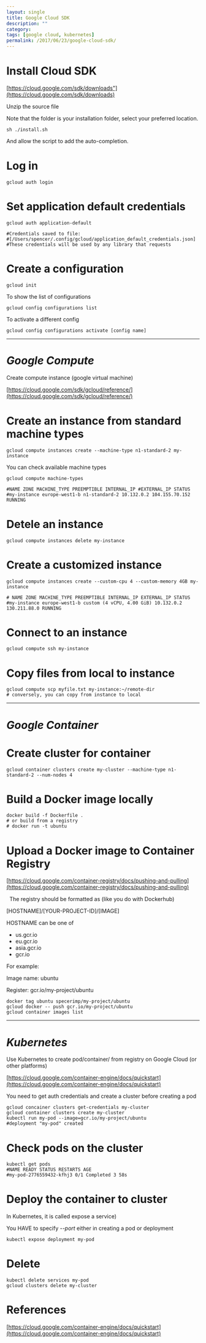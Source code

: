 ```yaml
---
layout: single
title: Google Cloud SDK
description: ""
category:
tags: [google cloud, kubernetes]
permalink: /2017/06/23/google-cloud-sdk/
---
```

# Install Cloud SDK

[https://cloud.google.com/sdk/downloads"](https://cloud.google.com/sdk/downloads)

Unzip the source file

Note that the folder is your installation folder, select your preferred location.

```
sh ./install.sh
```
And allow the script to add the auto-completion.

# Log in
```
gcloud auth login
```

# Set application default credentials

```
gcloud auth application-default

#Credentials saved to file:
#[/Users/spencer/.config/gcloud/application_default_credentials.json]
#These credentials will be used by any library that requests
```

# Create a configuration

```
gcloud init
```

To show the list of configurations

```
gcloud config configurations list
```

To activate a different config

```
gcloud config configurations activate [config name]
```
------

# *Google Compute*

Create compute instance (google virtual machine)

[https://cloud.google.com/sdk/gcloud/reference/](https://cloud.google.com/sdk/gcloud/reference/)

# Create an instance from standard machine types
```
gcloud compute instances create --machine-type n1-standard-2 my-instance
```
You can check available machine types

```
gcloud compute machine-types

#NAME ZONE MACHINE_TYPE PREEMPTIBLE INTERNAL_IP #EXTERNAL_IP STATUS
#my-instance europe-west1-b n1-standard-2 10.132.0.2 104.155.70.152 RUNNING
```

# Detele an instance
```
gcloud compute instances delete my-instance
```

# Create a customized instance
```
gcloud compute instances create --custom-cpu 4 --custom-memory 4GB my-instance

# NAME ZONE MACHINE_TYPE PREEMPTIBLE INTERNAL_IP EXTERNAL_IP STATUS
#my-instance europe-west1-b custom (4 vCPU, 4.00 GiB) 10.132.0.2 130.211.88.0 RUNNING
```

# Connect to an instance
```
gcloud compute ssh my-instance
```

# Copy files from local to instance
```
gcloud compute scp myfile.txt my-instance:~/remote-dir
# conversely, you can copy from instance to local
```
------

# *Google Container*

# Create cluster for container
```
gcloud container clusters create my-cluster --machine-type n1-standard-2 --num-nodes 4
```
# Build a Docker image locally
```
docker build -f Dockerfile .
# or build from a registry
# docker run -t ubuntu
```

# Upload a Docker image to Container Registry
[https://cloud.google.com/container-registry/docs/pushing-and-pulling](https://cloud.google.com/container-registry/docs/pushing-and-pulling)

 
The registry should be formatted as (like you do with Dockerhub)

[HOSTNAME]/[YOUR-PROJECT-ID]/[IMAGE]

HOSTNAME can be one of

- us.gcr.io
- eu.gcr.io
- asia.gcr.io
- gcr.io

For example:

Image name: ubuntu

Register: gcr.io/my-project/ubuntu

```
docker tag ubuntu specerimp/my-project/ubuntu
gcloud docker -- push gcr.io/my-project/ubuntu
gcloud container images list
```
------
# *Kubernetes*

Use Kubernetes to create pod/container/ from registry on Google Cloud (or other platforms)

[https://cloud.google.com/container-engine/docs/quickstart](https://cloud.google.com/container-engine/docs/quickstart)

You need to get auth credentials and create a cluster before creating a pod

```
gcloud concainer clusters get-credentials my-cluster
gcloud container clusters create my-cluster
kubectl run my-pod --image=gcr.io/my-project/ubuntu
#deployment "my-pod" created
```

# Check pods on the cluster
```
kubectl get pods
#NAME READY STATUS RESTARTS AGE
#my-pod-2776559432-kfhj3 0/1 Completed 3 58s
```

# Deploy the container to cluster
In Kubernetes, it is called expose a service)

You HAVE to specify *--port* either in creating a pod or deployment

```
kubectl expose deployment my-pod
```

# Delete
```
kubectl delete services my-pod
gcloud clusters delete my-cluster
```

# References
[https://cloud.google.com/container-engine/docs/quickstart](https://cloud.google.com/container-engine/docs/quickstart)
